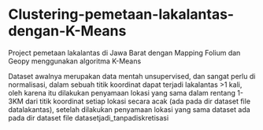 # Clustering-pemetaan-lakalantas-dengan-K-Means
Project pemetaan lakalantas di Jawa Barat dengan Mapping Folium dan Geopy menggunakan algoritma K-Means

Dataset awalnya merupakan data mentah unsupervised, dan sangat perlu di normalisasi, dalam sebuah titik koordinat dapat terjadi lakalantas >1 kali, oleh karena itu dilakukan penyamaan lokasi yang sama dalam rentang 1-3KM dari titik koordinat setiap lokasi secara acak (ada pada dir dataset file datalakantas), setelah dilakukan penyamaan lokasi yang sama dataset ada pada dir dataset file datasetjadi_tanpadiskretisasi
